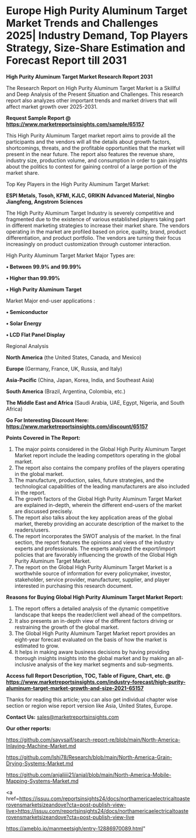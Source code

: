 # Europe High Purity Aluminum Target Market Trends and Challenges 2025| Industry Demand, Top Players Strategy, Size-Share Estimation and Forecast Report till 2031

<strong>High Purity Aluminum Target Market Research Report 2031</strong>

The Research Report on High Purity Aluminum Target Market is a Skillful and Deep Analysis of the Present Situation and Challenges. This research report also analyzes other important trends and market drivers that will affect market growth over 2025-2031.

<strong>Request Sample Report @ <a href=https://www.marketreportsinsights.com/sample/65157>https://www.marketreportsinsights.com/sample/65157</a></strong>

This High Purity Aluminum Target market report aims to provide all the participants and the vendors will all the details about growth factors, shortcomings, threats, and the profitable opportunities that the market will present in the near future. The report also features the revenue share, industry size, production volume, and consumption in order to gain insights about the politics to contest for gaining control of a large portion of the market share.

Top Key Players in the High Purity Aluminum Target Market:

<strong>ESPI Metals, Tosoh, KFMI, KJLC, GRIKIN Advanced Material, Ningbo Jiangfeng, Angstrom Sciences</strong>

The High Purity Aluminum Target Industry is severely competitive and fragmented due to the existence of various established players taking part in different marketing strategies to increase their market share. The vendors operating in the market are profiled based on price, quality, brand, product differentiation, and product portfolio. The vendors are turning their focus increasingly on product customization through customer interaction.

High Purity Aluminum Target Market Major Types are:

<strong>• Between 99.9% and 99.99%

• Higher than 99.99%

• High Purity Aluminum Target</strong>

Market Major end-user applications :

<strong>• Semiconductor

• Solar Energy

• LCD Flat Panel Display</strong>

Regional Analysis

</u><strong><b>North America</b></strong> (the United States, Canada, and Mexico)

<strong><b>Europe </b></strong>(Germany, France, UK, Russia, and Italy)

<strong><b>Asia-Pacific</b></strong> (China, Japan, Korea, India, and Southeast Asia)

<strong><b>South America</b></strong> (Brazil, Argentina, Colombia, etc.)

<strong><b>The Middle East and Africa</b></strong> (Saudi Arabia, UAE, Egypt, Nigeria, and South Africa)

<strong>Go For Interesting Discount Here: <a href=https://www.marketreportsinsights.com/discount/65157>https://www.marketreportsinsights.com/discount/65157</a></strong>

<strong>Points Covered in The Report:</strong>
<ol>
  <li>The major points considered in the Global High Purity Aluminum Target Market report include the leading competitors operating in the global market.</li>
  <li>The report also contains the company profiles of the players operating in the global market.</li>
  <li>The manufacture, production, sales, future strategies, and the technological capabilities of the leading manufacturers are also included in the report.</li>
  <li>The growth factors of the Global High Purity Aluminum Target Market are explained in-depth, wherein the different end-users of the market are discussed precisely.</li>
  <li>The report also talks about the key application areas of the global market, thereby providing an accurate description of the market to the readers/users.</li>
  <li>The report incorporates the SWOT analysis of the market. In the final section, the report features the opinions and views of the industry experts and professionals. The experts analyzed the export/import policies that are favorably influencing the growth of the Global High Purity Aluminum Target Market.</li>
  <li>The report on the Global High Purity Aluminum Target Market is a worthwhile source of information for every policymaker, investor, stakeholder, service provider, manufacturer, supplier, and player interested in purchasing this research document.</li>
</ol>
<strong>Reasons for Buying Global High Purity Aluminum Target Market Report:</strong>

<ol>
  <li>The report offers a detailed analysis of the dynamic competitive landscape that keeps the reader/client well ahead of the competitors.</li>
  <li>It also presents an in-depth view of the different factors driving or restraining the growth of the global market.</li>
  <li>The Global High Purity Aluminum Target Market report provides an eight-year forecast evaluated on the basis of how the market is estimated to grow.</li>
  <li>It helps in making aware business decisions by having providing thorough insights insights into the global market and by making an all-inclusive analysis of the key market segments and sub-segments.</li>
</ol>
<strong>Access full Report Description, TOC, Table of Figure, Chart, etc. @ <a href=https://www.marketreportsinsights.com/industry-forecast/high-purity-aluminum-target-market-growth-and-size-2021-65157>https://www.marketreportsinsights.com/industry-forecast/high-purity-aluminum-target-market-growth-and-size-2021-65157</a></strong>


Thanks for reading this article; you can also get individual chapter wise section or region wise report version like Asia, United States, Europe.

<strong>Contact Us:</strong>
sales@marketreportsinsights.com

<strong>Our other reports:</strong>

<a href=https://github.com/sayysaif/search-report-re/blob/main/North-America-Inlaying-Machine-Market.md>https://github.com/sayysaif/search-report-re/blob/main/North-America-Inlaying-Machine-Market.md</a>

<a href=https://github.com/Ishi78/Research/blob/main/North-America-Grain-Drying-Systems-Market.md>https://github.com/Ishi78/Research/blob/main/North-America-Grain-Drying-Systems-Market.md</a>

<a href=https://github.com/anjaliiii21/anjal/blob/main/North-America-Mobile-Mapping-Systems-Market.md>https://github.com/anjaliiii21/anjal/blob/main/North-America-Mobile-Mapping-Systems-Market.md</a>

<a href=https://issuu.com/reportsinsights24/docs/northamericaelectricaltoasterovensmarketsizeandove?cta=post-publish-view-live>https://issuu.com/reportsinsights24/docs/northamericaelectricaltoasterovensmarketsizeandove?cta=post-publish-view-live</a>

<a href=https://ameblo.jp/manmeetsigh/entry-12886970089.html>https://ameblo.jp/manmeetsigh/entry-12886970089.html</a>"
